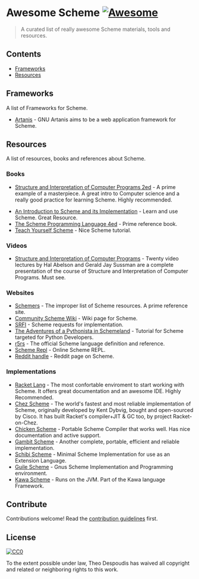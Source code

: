 # Awesome Scheme [![Awesome](https://cdn.rawgit.com/sindresorhus/awesome/d7305f38d29fed78fa85652e3a63e154dd8e8829/media/badge.svg)](https://github.com/sindresorhus/awesome)

> A curated list of really awesome Scheme materials, tools and resources.


## Contents
- [Frameworks](#frameworks)
- [Resources](#resources)

## Frameworks
A list of Frameworks for Scheme.

- [Artanis](https://gitlab.com/NalaGinrut/artanis) - GNU Artanis aims to be a web application framework for Scheme.

## Resources

A list of resources, books and references about Scheme.

### Books

- [Structure and Interpretation of Computer Programs 2ed](https://mitpress.mit.edu/sites/default/files/6515.pdf) - A prime example of a masterpiece. A great intro to Computer science and a really good practice for learning Scheme. Highly recommended.
<!-- trick for github not render --><!-- - [An Introduction to Scheme and its Implementation] - ftp://ftp.cs.utexas.edu/pub/garbage/cs345/schintro-v14/schintro_toc.html - Learn and use Scheme. Great Resource. -->
- [An Introduction to Scheme and its Implementation](https://link.zhihu.com/?target=ftp://ftp.cs.utexas.edu/pub/garbage/cs345/schintro-v14/schintro_toc.html) - Learn and use Scheme. Great Resource.
- [The Scheme Programming Language 4ed](http://www.scheme.com/tspl4/) - Prime reference book.
- [Teach Yourself Scheme](http://ds26gte.github.io/tyscheme/index.html) - Nice Scheme tutorial.

### Videos

- [Structure and Interpretation of Computer Programs](https://ocw.mit.edu/courses/electrical-engineering-and-computer-science/6-001-structure-and-interpretation-of-computer-programs-spring-2005/video-lectures/) - Twenty video lectures by Hal Abelson and Gerald Jay Sussman are a complete presentation of the course of Structure and Interpretation of Computer Programs. Must see.

### Websites
- [Schemers](http://www.schemers.org/) - The improper list of Scheme resources. A prime reference site.
- [Community Scheme Wiki](http://community.schemewiki.org/?) - Wiki page for Scheme.
- [SRFI](https://srfi.schemers.org/) - Scheme requests for implementation.
- [The Adventures of a Pythonista in Schemeland](http://www.artima.com/weblogs/viewpost.jsp?thread=251474) - Tutorial for Scheme targeted for Python Developers.
- [r5rs](http://groups.csail.mit.edu/mac/ftpdir/scheme-reports/r5rs-html/r5rs_toc.html) - The official Scheme language definition and reference.
- [Scheme Repl](https://repl.it/languages/scheme) - Online Scheme REPL.
- [Reddit handle](https://www.reddit.com/r/scheme/) - Reddit page on Scheme.

### Implementations
- [Racket Lang](https://racket-lang.org/) - The most confortable enviroment to start working with Scheme. It offers great documentation and an awesome IDE. Highly Recommended.
- [Chez Scheme](https://www.scheme.com/) - The world's fastest and most reliable implementation of Scheme, originally developed by Kent Dybvig, bought and open-sourced by Cisco. It has built Racket's compiler+JIT & GC too, by project Racket-on-Chez.
- [Chicken Scheme](https://www.call-cc.org/) - Portable Scheme Compiler that works well. Has nice documentation and active support.
- [Gambit Scheme](http://gambitscheme.org/wiki/index.php/Main_Page) - Another complete, portable, efficient and reliable implementation.
- [Schibi Scheme](http://synthcode.com/wiki/chibi-scheme) - Minimal Scheme Implementation for use as an Extension Language.
- [Guile Scheme](https://www.gnu.org/software/guile/) - Gnus Scheme Implementation and Programming environment.
- [Kawa Scheme](https://www.gnu.org/software/kawa/index.html) - Runs on the JVM. Part of the Kawa language Framework.

## Contribute

Contributions welcome! Read the [contribution guidelines](contributing.md) first.


## License

[![CC0](http://mirrors.creativecommons.org/presskit/buttons/88x31/svg/cc-zero.svg)](http://creativecommons.org/publicdomain/zero/1.0)

To the extent possible under law, Theo Despoudis has waived all copyright and
related or neighboring rights to this work.
